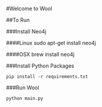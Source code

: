 #Welcome to Wool

##To Run

###Install Neo4j

####Linux
    sudo apt-get install neo4j

####OSX
    brew install neo4j

###Install Python Packages

    pip install -r requirements.txt

###Run Wool

    python main.py

